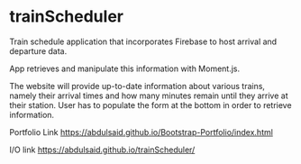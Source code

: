 # trainScheduler



Train schedule application that incorporates Firebase to host arrival and departure data. 

App retrieves and manipulate this information with Moment.js. 

The website will provide up-to-date information about various trains, namely their arrival times and how many minutes remain until they arrive at their station. User has to populate the form at the bottom in order to retrieve information. 


Portfolio Link https://abdulsaid.github.io/Bootstrap-Portfolio/index.html

I/O link https://abdulsaid.github.io/trainScheduler/
